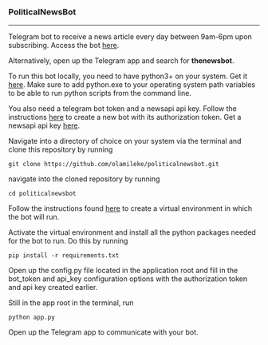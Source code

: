 ### PoliticalNewsBot

------------

Telegram bot to receive a news article every day between 9am-6pm upon subscribing. Access the bot [here](https://t.me/a_news_bot "here"). 

Alternatively, open up the Telegram app and search for **thenewsbot**.

To run this bot locally, you need to have python3+ on your system. Get it 
[here](https://https://www.python.org/downloads/ "here"). Make sure to add python.exe to your operating system path variables to be able to run python scripts from the command line.

You also need a telegram bot token and a newsapi api key. Follow the instructions [here](https://core.telegram.org/bots#6-botfather "here") to create a new bot with its authorization token. Get a newsapi api key [here](https://newsapi.org/ "here").

Navigate into a directory of choice on your system via the terminal and clone this repository by running 

```
git clone https://github.com/olamileke/politicalnewsbot.git
```

navigate into the cloned repository by running

``` 
cd politicalnewsbot
```

Follow the instructions found [here](https://uoa-eresearch.github.io/eresearch-cookbook/recipe/2014/11/26/python-virtual-env/ "here") to create a virtual environment in which the bot will run.

Activate the virtual environment and install all the python packages needed for the bot to run. Do this by running

```
pip install -r requirements.txt
```

Open up the config.py file located in the application root and fill in the bot_token and api_key configuration options with the authorization token and api key created earlier.

Still in the app root in the terminal, run

```
python app.py
```

Open up the Telegram app to communicate with your bot.


